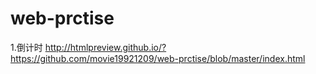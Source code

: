 # web-prctise
1.倒计时
http://htmlpreview.github.io/?https://github.com/movie19921209/web-prctise/blob/master/index.html
